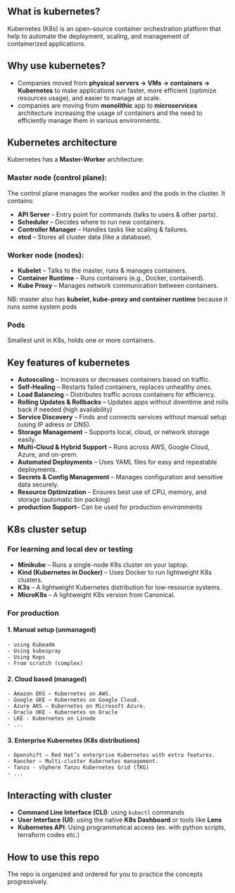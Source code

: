 ## What is kubernetes?
Kubernetes (K8s) is an open-source container orchestration platform that help to automate the deployment, scaling, and management of containerized applications.

## Why use kubernetes?
- Companies moved from **physical servers → VMs → containers → Kubernetes** to make applications run faster, more efficient (optimize resources usage), and easier to manage at scale.
- companies are moving from **monolithic** app to **microservices** architecture increasing the usage of containers and the need to efficiently manage them in various environments.
## Kubernetes architecture
Kubernetes has a **Master-Worker** architecture:
### Master node (control plane):
The control plane manages the worker nodes and the pods in the cluster. It contains:
- **API Server** – Entry point for commands (talks to users & other parts).
- **Scheduler** – Decides where to run new containers.
- **Controller Manager** – Handles tasks like scaling & failures.
- **etcd** – Stores all cluster data (like a database).
### Worker node (nodes):

- **Kubelet** – Talks to the master, runs & manages containers.
- **Container Runtime** – Runs containers (e.g., Docker, containerd).
- **Kube Proxy** – Manages network communication between containers.

NB: master also has **kubelet, kube-proxy and container runtime** because it runs some system pods 
### Pods
Smallest unit in K8s, holds one or more containers.

## Key features of kubernetes
- **Autoscaling** – Increases or decreases containers based on traffic.
- **Self-Healing** – Restarts failed containers, replaces unhealthy ones.
- **Load Balancing** – Distributes traffic across containers for efficiency.
- **Rolling Updates & Rollbacks** – Updates apps without downtime and rolls back if needed (high availability)
- **Service Discovery** – Finds and connects services without manual setup (using IP adress or DNS).
- **Storage Management** – Supports local, cloud, or network storage easily.
- **Multi-Cloud & Hybrid Support** – Runs across AWS, Google Cloud, Azure, and on-prem.
- **Automated Deployments** – Uses YAML files for easy and repeatable deployments.
- **Secrets & Config Management** – Manages configuration and sensitive data securely.
- **Resource Optimization** – Ensures best use of CPU, memory, and storage (automatic bin packing)
- **production Support**– Can be used for production environments

## K8s cluster setup
### For learning and local dev or testing
- **Minikube** – Runs a single-node K8s cluster on your laptop.
- **Kind (Kubernetes in Docker)** – Uses Docker to run lightweight K8s clusters.
- **K3s** – A lightweight Kubernetes distribution for low-resource systems.
- **MicroK8s** – A lightweight K8s version from Canonical.

### For production
#### 1. Manual setup (unmanaged)
    - using Kubeadm
    - Using kubespray
    - Using Kops
    - From scratch (complex)

#### 2.  Cloud based (managed)
    - Amazon EKS – Kubernetes on AWS.
    - Google GKE – Kubernetes on Google Cloud.
    - Azure AKS – Kubernetes on Microsoft Azure.
    - Oracle OKE - Kubernetes on Oracle
    - LKE - Kubernetes on Linode
    - ...

#### 3. Enterprise Kubernetes (K8s distributions)
    - Openshift – Red Hat’s enterprise Kubernetes with extra features.
    - Rancher – Multi-cluster Kubernetes management.
    - Tanzu - vSphere Tanzu Kubernetes Grid (TKG)
    - ...

## Interacting with cluster
- **Command Line Interface (CLI)**: using `kubectl` commands
- **User Interface (UI)**: using the native **K8s Dashboard** or tools like **Lens**
- **Kubernetes API**: Using programmatical access (ex. with python scripts, terraform codes etc.)

## How to use this repo
The repo is organized and ordered for you to practice the concepts progressively.